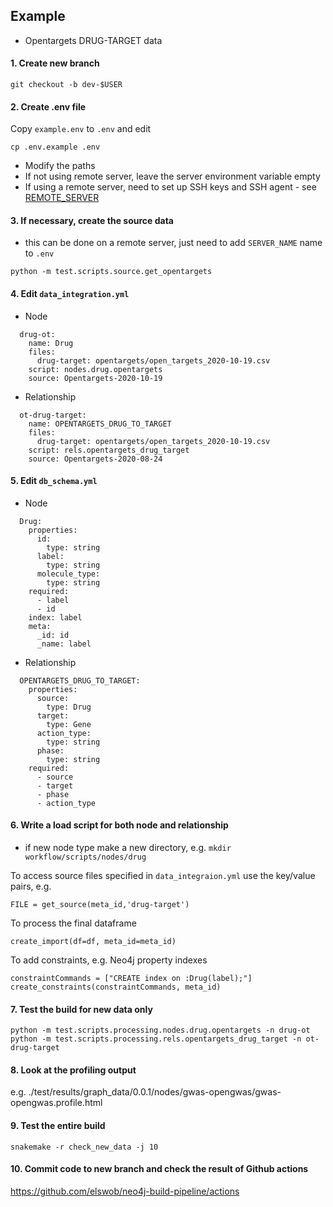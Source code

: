 ## Example

- Opentargets DRUG-TARGET data

#### 1. Create new branch

```
git checkout -b dev-$USER
```

#### 2. Create .env file

Copy `example.env` to `.env` and edit

```
cp .env.example .env
```

- Modify the paths 
- If not using remote server, leave the server environment variable empty 
- If using a remote server, need to set up SSH keys and SSH agent - see [REMOTE_SERVER](REMOTE_SERVER.md)

#### 3. If necessary, create the source data

- this can be done on a remote server, just need to add `SERVER_NAME` name to `.env`

```
python -m test.scripts.source.get_opentargets
```

#### 4. Edit `data_integration.yml`

- Node
```
  drug-ot:
    name: Drug
    files:
      drug-target: opentargets/open_targets_2020-10-19.csv
    script: nodes.drug.opentargets
    source: Opentargets-2020-10-19
```

- Relationship
```
  ot-drug-target:
    name: OPENTARGETS_DRUG_TO_TARGET
    files:
      drug-target: opentargets/open_targets_2020-10-19.csv
    script: rels.opentargets_drug_target
    source: Opentargets-2020-08-24
```

#### 5. Edit `db_schema.yml`

- Node
```
  Drug:
    properties:
      id:
        type: string
      label:
        type: string
      molecule_type:
        type: string
    required:
      - label
      - id
    index: label
    meta:
      _id: id
      _name: label  
```

- Relationship
```
  OPENTARGETS_DRUG_TO_TARGET:
    properties:
      source:
        type: Drug
      target:
        type: Gene
      action_type:
        type: string
      phase:
        type: string
    required:
      - source
      - target 
      - phase
      - action_type
  ```

#### 6. Write a load script for both node and relationship

- if new node type make a new directory, e.g. `mkdir workflow/scripts/nodes/drug`

To access source files specified in `data_integraion.yml` use the key/value pairs, e.g.

```
FILE = get_source(meta_id,'drug-target')
```

To process the final dataframe

```
create_import(df=df, meta_id=meta_id)
```

To add constraints, e.g. Neo4j property indexes

```
constraintCommands = ["CREATE index on :Drug(label);"]
create_constraints(constraintCommands, meta_id)
```

#### 7. Test the build for new data only

```
python -m test.scripts.processing.nodes.drug.opentargets -n drug-ot
python -m test.scripts.processing.rels.opentargets_drug_target -n ot-drug-target
```

#### 8. Look at the profiling output

e.g. ./test/results/graph_data/0.0.1/nodes/gwas-opengwas/gwas-opengwas.profile.html

#### 9. Test the entire build

```
snakemake -r check_new_data -j 10
```

#### 10. Commit code to new branch and check the result of Github actions  

https://github.com/elswob/neo4j-build-pipeline/actions

